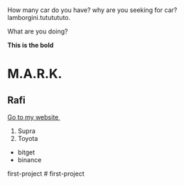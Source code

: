 # <!DOCTYPE html>
<html>
<head>
    <meta charset="UTF-8" />
    <title>About future</title>
</head>
<body>
    How many car do you have? why are you seeking for car?
    lamborgini.tututututo.
    <p>What are you doing?</p>
    <b>This is the bold</b>
    <h1>M.A.R.K.</h1>
    <h2>Rafi</h2>
    <a href="https://www.youtube.com/@AiArtbyRafi"> Go to my website </a>
    <img src="https://image-cdn.hypb.st/https%3A%2F%2Fhypebeast.com%2Fimage%2F2019%2F01%2F2020-toyota-supra-official-photos-1.jpg?q=90&w=2000&cbr=1&fit=max" alt="">
    <ol>
        <li>Supra</li>
        <li>Toyota</li>
    </ol>
    <ul>
        <li>bitget</li>
        <li>binance</li>
    </ul> 
</body>
</html>first-project
# first-project

